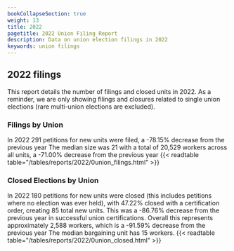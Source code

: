 ```yaml
---
bookCollapseSection: true
weight: 13
title: 2022
pagetitle: 2022 Union Filing Report
description: Data on union election filings in 2022
keywords: union filings
---
```


## 2022 filings

This report details the number of filings and closed units in 2022. As a reminder, we are only showing filings and closures related to single union elections (rare multi-union elections are excluded).

### Filings by Union
In 2022 291 petitions for new units were filed, a -78.15% decrease from the previous year The median size was 21 with a total of 20,529 workers across all units, a -71.00% decrease from the previous year
{{< readtable table="/tables/reports/2022/0union_filings.html" >}}

### Closed Elections by Union
In 2022 180 petitions for new units were closed (this includes petitions where no election was ever held), with 47.22% closed with a certification order, creating 85 total new units. This was a -86.76% decrease from the previous year in successful union certifications. Overall this represents approximately 2,588 workers, which is a -91.59% decrease from the previous year The median bargaining unit has 15 workers.
{{< readtable table="/tables/reports/2022/0union_closed.html" >}}
